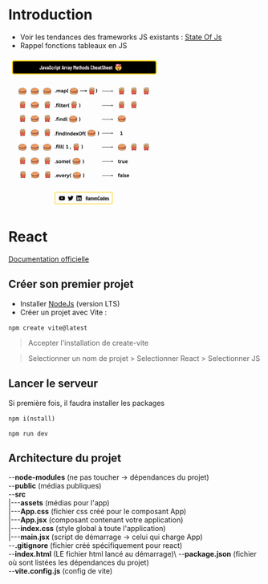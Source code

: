 # Introduction
* Voir les tendances des frameworks JS existants : [State Of Js](https://2024.stateofjs.com/en-US/libraries/front-end-frameworks/)
* Rappel fonctions tableaux en JS
<img src="./documentation/burgers.gif" width="300px" >

# React
[Documentation officielle](https://fr.react.dev/)

## Créer son premier projet
* Installer [NodeJs](https://nodejs.org/fr) (version LTS)
* Créer un projet avec Vite :
```
npm create vite@latest
```
> Accepter l'installation de create-vite

> Selectionner un nom de projet > Selectionner React > Selectionner JS

## Lancer le serveur
Si première fois, il faudra installer les packages 
```
npm i(nstall)
```

```
npm run dev
```

## Architecture du projet
--**node-modules** (ne pas toucher -> dépendances du projet)\
--**public** (médias publiques)\
--**src**\
|---**assets** (médias pour l'app)\
|---**App.css** (fichier css créé pour le composant App)\
|---**App.jsx** (composant contenant votre application)\
|---**index.css** (style global à toute l'application)\
|---**main.jsx** (script de démarrage -> celui qui charge App)\
--**.gitignore** (fichier créé spécifiquement pour react)\
--**index.html** (LE fichier html lancé au démarrage)\ 
--**package.json** (fichier où sont listées les dépendances du projet)\
--**vite.config.js** (config de vite)
